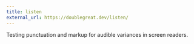 ```yaml
---
title: listen
external_url: https://doublegreat.dev/listen/
---
```


Testing punctuation and markup for audible variances in screen readers.
